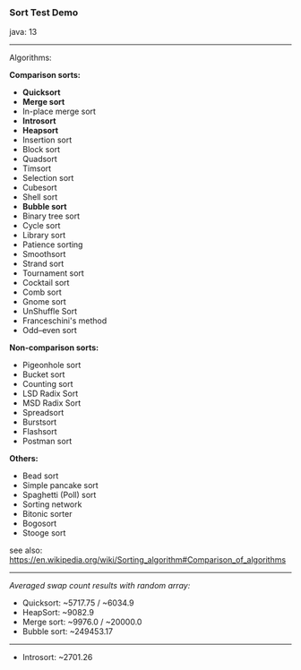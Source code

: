 ### Sort Test Demo

java: 13

---

Algorithms:

**Comparison sorts:**

* **Quicksort**
* **Merge sort**
* In-place merge sort
* **Introsort**
* **Heapsort**
* Insertion sort
* Block sort
* Quadsort 
* Timsort
* Selection sort
* Cubesort
* Shell sort
* **Bubble sort**
* Binary tree sort
* Cycle sort
* Library sort
* Patience sorting 
* Smoothsort
* Strand sort
* Tournament sort
* Cocktail sort
* Comb sort
* Gnome sort
* UnShuffle Sort
* Franceschini's method
* Odd–even sort

**Non-comparison sorts:**

* Pigeonhole sort
* Bucket sort 
* Counting sort
* LSD Radix Sort
* MSD Radix Sort
* Spreadsort
* Burstsort
* Flashsort
* Postman sort

**Others:**

* Bead sort
* Simple pancake sort 	
* Spaghetti (Poll) sort
* Sorting network
* Bitonic sorter
* Bogosort
* Stooge sort


see also: https://en.wikipedia.org/wiki/Sorting_algorithm#Comparison_of_algorithms

---

_Averaged swap count results with random array:_

* Quicksort: ~5717.75 / ~6034.9
* HeapSort: ~9082.9
* Merge sort: ~9976.0 / ~20000.0
* Bubble sort: ~249453.17

---

* Introsort: ~2701.26

